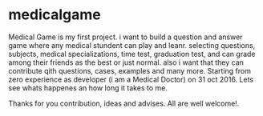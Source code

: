 # medicalgame

Medical Game is my first project. i want to build a question and answer game where any medical stundent can play and leanr. selecting questions, subjects, medical specializations, time test, graduation test, and can grade among their friends as the best or just normal. also i want that they can contribute qith questions, cases, examples and many more. 
Starting from zero experience as developer (i am a Medical Doctor) on 31 oct 2016. Lets see whats happenes an how long it takes to me. 

Thanks for you contribution, ideas and advises. All are well welcome!. 
